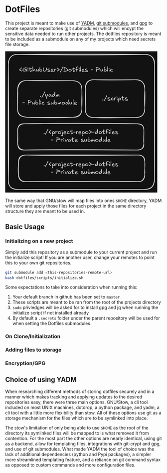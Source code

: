 # DotFiles

This project is meant to make use of [YADM](https://yadm.io/), [git submodules](https://git-scm.com/book/en/v2/Git-Tools-Submodules), and [gpg](https://gnupg.org/) to create separate repositories (git submodules) which will encypt the sensitive data needed to run other projects. The dotfiles repository is meant to be included as a submodule on any of my projects which need secrets file storage.

![Repository Structure](./media/structure.png)

The same way that GNU/stow will map files into ones `$HOME` directory, YADM will store and apply those files for each project in the same directory structure they are meant to be used in.

## Basic Usage

### Initializing on a new project

Simply add this repository as a submodule to your current project and run the initialize script!
If you are another user, change your remotes to point this to your own git repositories.

```bash
git submodule add <this-repositories-remote-url>
bash dotfiles/scripts/initialize.sh
```

Some expectations to take into consideration when running this:

1. Your default branch in github has been set to `master`
2. These scripts are meant to be ran from the root of the projects directory
3. `sudo` privledges will be asked for to install gpg and jq when running the initialize script if not installed already
4. By default a `.secrets` folder under the parent repository will be used for when setting the Dotfiles submodules.

### On Clone/Initialization

### Adding files to storage

### Encryption/GPG

## Choice of using YADM

When researching different methods of storing dotfiles securely and in a manner which makes tracking and applying updates to the desired repositories easy, there were three main options. GNU/Stow, a cli tool included on most UNIX machines, dotdrop, a python package, and yadm, a cli tool with a little more flexibility than stow. All of these options use git as a storage mechanism for the files which are to be symlinked into place.

The stow's limitation of only being able to use `$HOME` as the root of the directory its symlinked files will be mapped to is what removed it from contention. For the most part the other options are nearly identical, using git as a backend, allow for templating files, integrations with git-crypt and gpg, and use of git submodules. What made YADM the tool of choice was the lack of additional dependencies (python and Pypi packages), a simpler more streamlined templating feature, and a reliance on git command syntax as opposed to custom commands and more configuration files.
